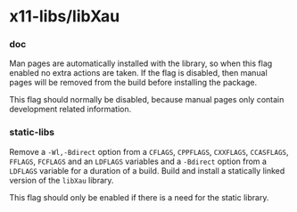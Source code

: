 # x11-libs/libXau

### doc
Man pages are automatically installed with the library, so when this flag enabled no extra actions are taken. If the flag is disabled, then manual pages will be removed from the build before installing the package.

This flag should normally be disabled, because manual pages only contain development related information.

### static-libs
Remove a `-Wl,-Bdirect` option from a `CFLAGS`, `CPPFLAGS`, `CXXFLAGS`, `CCASFLAGS`, `FFLAGS`, `FCFLAGS` and an `LDFLAGS` variables and a `-Bdirect` option from a `LDFLAGS` variable for a duration of a build. Build and install a statically linked version of the `libXau` library.

This flag should only be enabled if there is a need for the static library.
